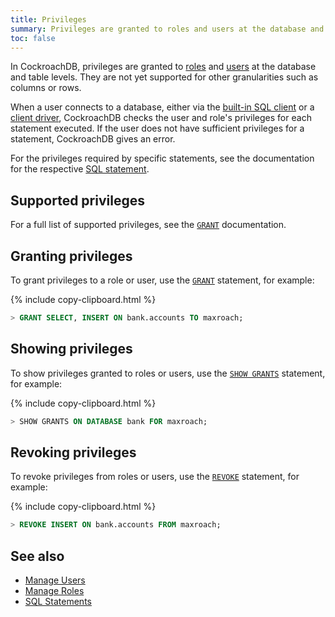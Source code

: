 ```yaml
---
title: Privileges
summary: Privileges are granted to roles and users at the database and table levels. They are not yet supported for other granularities such as columns or rows.
toc: false
---
```


In CockroachDB, privileges are granted to [roles](roles.html) and [users](create-and-manage-users.html) at the database and table levels. They are not yet supported for other granularities such as columns or rows.

When a user connects to a database, either via the [built-in SQL client](use-the-built-in-sql-client.html) or a [client driver](install-client-drivers.html), CockroachDB checks the user and role's privileges for each statement executed. If the user does not have sufficient privileges for a statement, CockroachDB gives an error.

For the privileges required by specific statements, see the documentation for the respective [SQL statement](sql-statements.html).

<div id="toc"></div>

## Supported privileges

For a full list of supported privileges, see the [`GRANT`](grant.html) documentation.

## Granting privileges

To grant privileges to a role or user, use the [`GRANT`](grant.html) statement, for example:

{% include copy-clipboard.html %}
~~~ sql
> GRANT SELECT, INSERT ON bank.accounts TO maxroach;
~~~

## Showing privileges

To show privileges granted to roles or users, use the [`SHOW GRANTS`](show-grants.html) statement, for example:

{% include copy-clipboard.html %}
~~~ sql
> SHOW GRANTS ON DATABASE bank FOR maxroach;
~~~

## Revoking privileges

To revoke privileges from roles or users, use the [`REVOKE`](revoke.html) statement, for example:

{% include copy-clipboard.html %}
~~~ sql
> REVOKE INSERT ON bank.accounts FROM maxroach;
~~~

## See also

- [Manage Users](create-and-manage-users.html)
- [Manage Roles](roles.html)
- [SQL Statements](sql-statements.html)
